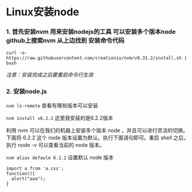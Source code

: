 # Linux安装node

### 1. 首先安装nvm 用来安装nodejs的工具  可以安装多个版本node github上搜索nvm  从上边找到  安装命令代码
 ```
 curl -o- https://raw.githubusercontent.com/creationix/nvm/v0.31.2/install.sh | bash

 ```

 *注意：安装完成之后要重启命令行生效*

 ### 2. 安装node.js

 `nvm ls-remote` 查看有哪些版本可以安装

 `nvm install v6.2.2` 这里我安装的是6.2.2版本

利用 nvm 可以在我们的机器上安装多个版本 node ，并且可以进行灵活的切换。下面将 6.2.2 这个 node 版本设置为默认。执行下面语句即可。重启 shell 之后，执行 node -v 可以查看当前的 node 版本。

`nvm alias defaule 6.2.2` 设置默认 node 版本


```
import a from 'a.css';
function(){
  alert("aaa");
}

```
